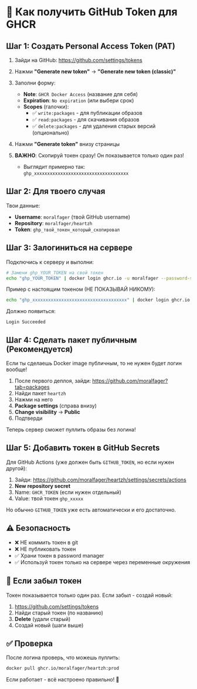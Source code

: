 # 🔑 Как получить GitHub Token для GHCR

## Шаг 1: Создать Personal Access Token (PAT)

1. Зайди на GitHub: https://github.com/settings/tokens
2. Нажми **"Generate new token"** → **"Generate new token (classic)"**
3. Заполни форму:
   - **Note**: `GHCR Docker Access` (название для себя)
   - **Expiration**: `No expiration` (или выбери срок)
   - **Scopes** (галочки):
     - ✅ `write:packages` - для публикации образов
     - ✅ `read:packages` - для скачивания образов
     - ✅ `delete:packages` - для удаления старых версий (опционально)

4. Нажми **"Generate token"** внизу страницы
5. **ВАЖНО**: Скопируй токен сразу! Он показывается только один раз!
   - Выглядит примерно так: `ghp_xxxxxxxxxxxxxxxxxxxxxxxxxxxxxxxxxxxx`

## Шаг 2: Для твоего случая

Твои данные:
- **Username**: `moralfager` (твой GitHub username)
- **Repository**: `moralfager/heartzh`
- **Token**: `ghp_твой_токен_который_скопировал`

## Шаг 3: Залогиниться на сервере

Подключись к серверу и выполни:

```bash
# Замени ghp_YOUR_TOKEN на свой токен
echo "ghp_YOUR_TOKEN" | docker login ghcr.io -u moralfager --password-stdin
```

Пример с настоящим токеном (НЕ ПОКАЗЫВАЙ НИКОМУ):
```bash
echo "ghp_xxxxxxxxxxxxxxxxxxxxxxxxxxxxxxxxxxxx" | docker login ghcr.io -u moralfager --password-stdin
```

Должно появиться:
```
Login Succeeded
```

## Шаг 4: Сделать пакет публичным (Рекомендуется)

Если ты сделаешь Docker image публичным, то не нужен будет логин вообще!

1. После первого деплоя, зайди: https://github.com/moralfager?tab=packages
2. Найди пакет `heartzh`
3. Нажми на него
4. **Package settings** (справа внизу)
5. **Change visibility** → **Public**
6. Подтверди

Теперь сервер сможет пуллить образы без логина!

## Шаг 5: Добавить токен в GitHub Secrets

Для GitHub Actions (уже должен быть `GITHUB_TOKEN`, но если нужен другой):

1. Зайди: https://github.com/moralfager/heartzh/settings/secrets/actions
2. **New repository secret**
3. Name: `GHCR_TOKEN` (если нужен отдельный)
4. Value: твой токен `ghp_xxxxx`

Но обычно `GITHUB_TOKEN` уже есть автоматически и его достаточно.

## ⚠️ Безопасность

- ❌ НЕ коммить токен в git
- ❌ НЕ публиковать токен
- ✅ Храни токен в password manager
- ✅ Используй токен только на сервере через переменные окружения

## 🔄 Если забыл токен

Токен показывается только один раз. Если забыл - создай новый:
1. https://github.com/settings/tokens
2. Найди старый токен (по названию)
3. **Delete** (удали старый)
4. Создай новый (шаги выше)

## ✅ Проверка

После логина проверь, что можешь пуллить:
```bash
docker pull ghcr.io/moralfager/heartzh:prod
```

Если работает - всё настроено правильно! 🎉



